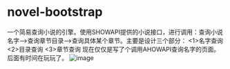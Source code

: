 # novel-bootstrap
一个简易查询小说的引擎。使用SHOWAPI提供的小说接口，进行调用：查询小说名字-->查询章节目录-->查询具体某个章节。主要是设计三个部分：
<1>名字查询
<2>目录查询
<3>章节查询 现在仅仅是写了个调用AHOWAPI查询名字的页面。后面有时间在玩玩了。
![image](https://github.com/xianSkyKing/novel-bootstrap/search_name.png)
